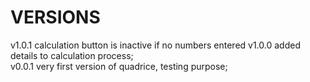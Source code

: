 # VERSIONS  

v1.0.1 calculation button is inactive if no numbers entered
v1.0.0 added details to calculation process;  
v0.0.1 very first version of quadrice, testing purpose;  

